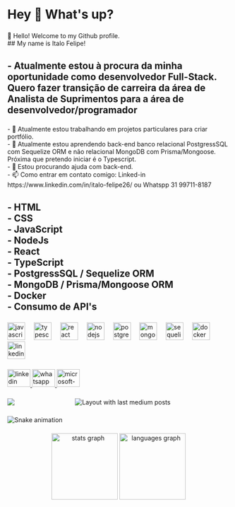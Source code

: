 <h1 align="left">Hey 👋 What's up?</h1>

###

<p align="left">👋 Hello! Welcome to my Github profile.<br>## My name is Italo Felipe!</p>

###

<h2 align="left">- Atualmente estou à procura da minha oportunidade como desenvolvedor Full-Stack. Quero fazer transição de carreira da área de Analista de Suprimentos para a área de desenvolvedor/programador</h2>

###

<p align="left">- 🔭 Atualmente estou trabalhando em projetos particulares para criar portfólio.<br>- 🌱 Atualmente estou aprendendo back-end banco relacional PostgressSQL com Sequelize ORM e não relacional MongoDB com Prisma/Mongoose. Próxima que pretendo iniciar é o Typescript.<br>- 🤔 Estou procurando ajuda com back-end.<br>- 📫 Como entrar em contato comigo: Linked-in <a>https://www.linkedin.com/in/italo-felipe26/<a/> ou Whatspp 31 99711-8187</p>

###

<h2 align="left">- HTML<br>- CSS<br>- JavaScript<br>- NodeJs<br>- React<br>- TypeScript<br>- PostgressSQL / Sequelize ORM<br>- MongoDB / Prisma/Mongoose ORM<br>- Docker<br>- Consumo de API's</h2>

###

<div align="left">
  <img src="https://skillicons.dev/icons?i=js" height="40" alt="javascript logo"  />
  <img width="12" />
  <img src="https://cdn.simpleicons.org/typescript/3178C6" height="40" alt="typescript logo"  />
  <img width="12" />
  <img src="https://cdn.simpleicons.org/react/61DAFB" height="40" alt="react logo"  />
  <img width="12" />
  <img src="https://cdn.simpleicons.org/nodedotjs/339933" height="40" alt="nodejs logo"  />
  <img width="12" />
  <img src="https://cdn.jsdelivr.net/gh/devicons/devicon/icons/postgresql/postgresql-original.svg" height="40" alt="postgresql logo"  />
  <img width="12" />
  <img src="https://cdn.jsdelivr.net/gh/devicons/devicon/icons/mongodb/mongodb-original.svg" height="40" alt="mongodb logo"  />
  <img width="12" />
  <img src="https://cdn.jsdelivr.net/gh/devicons/devicon/icons/sequelize/sequelize-original.svg" height="40" alt="sequelize logo"  />
  <img width="12" />
  <img src="https://cdn.jsdelivr.net/gh/devicons/devicon/icons/docker/docker-original.svg" height="40" alt="docker logo"  />
  <img width="12" />
  <img src="https://cdn.simpleicons.org/linkedin/0A66C2" height="40" alt="linkedin logo"  />
</div>

###

<div align="left">
  <a href="https://www.linkedin.com/in/italo-felipe26/" target="_blank">
    <img src="https://raw.githubusercontent.com/maurodesouza/profile-readme-generator/master/src/assets/icons/social/linkedin/default.svg" width="52" height="40" alt="linkedin logo"  />
  </a>
  <a href="https://wa.me/5531997118187" target="_blank">
    <img src="https://raw.githubusercontent.com/maurodesouza/profile-readme-generator/master/src/assets/icons/social/whatsapp/default.svg" width="52" height="40" alt="whatsapp logo"  />
  </a>
  <a href="italofelipe26@hotmail.com" target="_blank">
    <img src="https://raw.githubusercontent.com/maurodesouza/profile-readme-generator/master/src/assets/icons/social/microsoft-outlook/default.svg" width="52" height="40" alt="microsoft-outlook logo"  />
  </a>
</div>

###

<img align="left" src="https://visitor-badge.laobi.icu/badge?page_id=ItaloFdaS.ItaloFdaS&left_color=goldenrod&right_color=grey"  />

###

<div align="center">
  <img src="https://github-read-medium-git-main.pahlevikun.vercel.app/latest?limit=4" alt="Layout with last medium posts"  />
</div>

###

<img src="https://raw.githubusercontent.com/ItaloFdaS/ItaloFdaS/output/snake.svg" alt="Snake animation" />

###

<div align="center">
  <img src="https://github-readme-stats.vercel.app/api?username=ItaloFdaS&hide_title=false&hide_rank=false&show_icons=true&include_all_commits=true&count_private=true&disable_animations=false&theme=dracula&locale=en&hide_border=false&order=1" height="150" alt="stats graph"  />
  <img src="https://github-readme-stats.vercel.app/api/top-langs?username=ItaloFdaS&locale=en&hide_title=false&layout=compact&card_width=320&langs_count=5&theme=dracula&hide_border=false&order=2" height="150" alt="languages graph"  />
</div>

###

